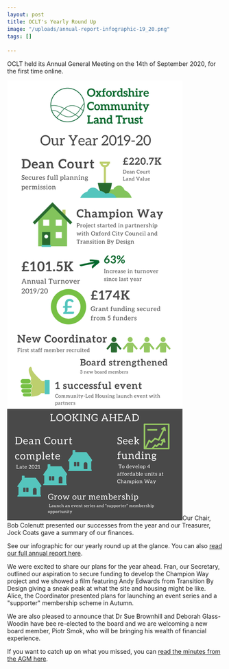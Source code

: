 ```yaml
---
layout: post
title: OCLT's Yearly Round Up
image: "/uploads/annual-report-infographic-19_20.png"
tags: []

---
```

OCLT held its Annual General Meeting on the 14th of September 2020, for the first time online.

![](/uploads/annual-report-infographic-19_20-1.png)Our Chair, Bob Colenutt presented our successes from the year and our Treasurer, Jock Coats gave a summary of our finances. 

See our infographic for our yearly round up at the glance. You can also [read our full annual report here]( "https://www.oclt.org.uk/uploads/oclt-annual-report-2020.pdf").

We were excited to share our plans for the year ahead. Fran, our Secretary, outlined our aspiration to secure funding to develop the Champion Way project and we showed a film featuring Andy Edwards from Transition By Design giving a sneak peak at what the site and housing might be like. Alice, the Coordinator presented plans for launching an event series and a "supporter" membership scheme in Autumn. 

We are also pleased to announce that Dr Sue Brownhill and Deborah Glass-Woodin have bee re-elected to the board and we are welcoming a new board member, Piotr Smok, who will be bringing his wealth of financial experience. 

If you want to catch up on what you missed, you can [read the minutes from the AGM here](/uploads/oclt-agm-minutes-14th-september-2020-docx.pdf).